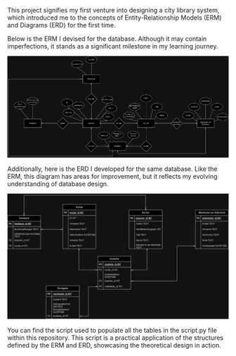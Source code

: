 This project signifies my first venture into designing a city library system, which introduced me to the concepts of Entity-Relationship Models (ERM) and Diagrams (ERD) for the first time.

Below is the ERM I devised for the database. Although it may contain imperfections, it stands as a significant milestone in my learning journey.

![the ERM for the city library](https://github.com/themane04/database/blob/main/images/ERM_Stadtbibliothek_MarjanTomev.jpg)

Additionally, here is the ERD I developed for the same database. Like the ERM, this diagram has areas for improvement, but it reflects my evolving understanding of database design.

![the ERM for the city library](https://github.com/themane04/database/blob/main/images/ERD_Stadtbibliothek_MarjanTomev.jpg)

You can find the script used to populate all the tables in the script.py file within this repository. This script is a practical application of the structures defined by the ERM and ERD, showcasing the theoretical design in action.
